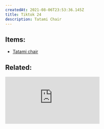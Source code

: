 ```yaml
---
createdAt: 2021-08-06T23:53:36.145Z
title: Tiktok 24
description: Tatami Chair
---
```

## Items:

* [Tatami chair](https://shopee.ph/product/271143210/10009898709?smtt=0.89058394-1627049801.9)



## Related:

<iframe src="https://www.youtube.com/embed/Bi7hiEsK2GM" title="YouTube video player" frameborder="0" allow="accelerometer; autoplay; clipboard-write; encrypted-media; gyroscope; picture-in-picture" allowfullscreen></iframe>